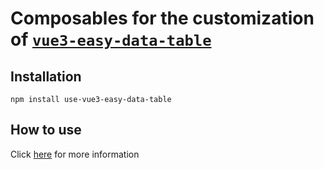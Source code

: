 # Composables for the customization of [`vue3-easy-data-table`](https://github.com/HC200ok/vue3-easy-data-table)

## Installation
```shell
npm install use-vue3-easy-data-table
```
## How to use
Click [here](https://hc200ok.github.io/vue3-easy-data-table-doc/features/footer-customization.html) for more information


